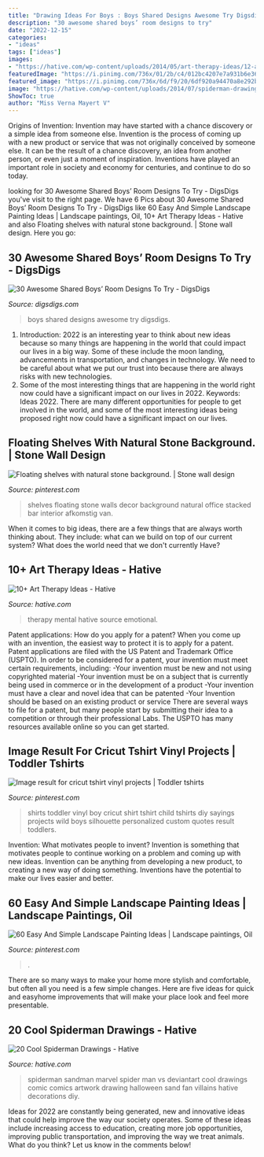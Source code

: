 ```yaml
---
title: "Drawing Ideas For Boys : Boys Shared Designs Awesome Try Digsdigs"
description: "30 awesome shared boys’ room designs to try"
date: "2022-12-15"
categories:
- "ideas"
tags: ["ideas"]
images:
- "https://hative.com/wp-content/uploads/2014/05/art-therapy-ideas/12-art-therapy-ideas.jpg"
featuredImage: "https://i.pinimg.com/736x/01/2b/c4/012bc4207e7a931b6e36ebcdd888a8b6.jpg"
featured_image: "https://i.pinimg.com/736x/6d/f9/20/6df920a94470a8e292bfb53740f40b98.jpg"
image: "https://hative.com/wp-content/uploads/2014/07/spiderman-drawings/10-spiderman-drawings.jpg"
ShowToc: true
author: "Miss Verna Mayert V"
---
```



Origins of Invention: Invention may have started with a chance discovery or a simple idea from someone else.
Invention is the process of coming up with a new product or service that was not originally conceived by someone else. It can be the result of a chance discovery, an idea from another person, or even just a moment of inspiration. Inventions have played an important role in society and economy for centuries, and continue to do so today.

	

		
looking for 30 Awesome Shared Boys’ Room Designs To Try - DigsDigs you've visit to the right page. We have 6 Pics about 30 Awesome Shared Boys’ Room Designs To Try - DigsDigs like 60 Easy And Simple Landscape Painting Ideas | Landscape paintings, Oil, 10+ Art Therapy Ideas - Hative and also Floating shelves with natural stone background. | Stone wall design. Here you go:
		
    
## 30 Awesome Shared Boys’ Room Designs To Try - DigsDigs

<img loading=lazy src="https://www.digsdigs.com/photos/awesome-shared-boys-room-designs-to-try-1.jpg" onerror="this.onerror=null;this.src='https://tse4.mm.bing.net/th?id=OIP.0Wlt5tip0y87IpAku2ybzAHaLH&amp;pid=15.1';" alt="30 Awesome Shared Boys’ Room Designs To Try - DigsDigs">

_Source: digsdigs.com_

>boys shared designs awesome try digsdigs. 

	

1) Introduction: 2022 is an interesting year to think about new ideas because so many things are happening in the world that could impact our lives in a big way. Some of these include the moon landing, advancements in transportation, and changes in technology. We need to be careful about what we put our trust into because there are always risks with new technologies.
2) Some of the most interesting things that are happening in the world right now could have a significant impact on our lives in 2022. Keywords: Ideas 2022. There are many different opportunities for people to get involved in the world, and some of the most interesting ideas being proposed right now could have a significant impact on our lives.

    
## Floating Shelves With Natural Stone Background. | Stone Wall Design

<img loading=lazy src="https://i.pinimg.com/736x/6d/f9/20/6df920a94470a8e292bfb53740f40b98.jpg" onerror="this.onerror=null;this.src='https://tse3.mm.bing.net/th?id=OIP.PQ40Meua0rBIm2z4vxEUbgHaNU&amp;pid=15.1';" alt="Floating shelves with natural stone background. | Stone wall design">

_Source: pinterest.com_

>shelves floating stone walls decor background natural office stacked bar interior afkomstig van. 

	

When it comes to big ideas, there are a few things that are always worth thinking about. They include: what can we build on top of our current system? What does the world need that we don't currently Have?

    
## 10+ Art Therapy Ideas - Hative

<img loading=lazy src="https://hative.com/wp-content/uploads/2014/05/art-therapy-ideas/12-art-therapy-ideas.jpg" onerror="this.onerror=null;this.src='https://tse4.mm.bing.net/th?id=OIP.7hIxjGXegd7aaFnlzaj2qAAAAA&amp;pid=15.1';" alt="10+ Art Therapy Ideas - Hative">

_Source: hative.com_

>therapy mental hative source emotional. 

	

Patent applications: How do you apply for a patent?
When you come up with an invention, the easiest way to protect it is to apply for a patent. Patent applications are filed with the US Patent and Trademark Office (USPTO). In order to be considered for a patent, your invention must meet certain requirements, including: 
-Your invention must be new and not using copyrighted material
-Your invention must be on a subject that is currently being used in commerce or in the development of a product
-Your invention must have a clear and novel idea that can be patented
-Your Invention should be based on an existing product or service There are several ways to file for a patent, but many people start by submitting their idea to a competition or through their professional Labs. The USPTO has many resources available online so you can get started.

    
## Image Result For Cricut Tshirt Vinyl Projects | Toddler Tshirts

<img loading=lazy src="https://i.pinimg.com/736x/01/2b/c4/012bc4207e7a931b6e36ebcdd888a8b6.jpg" onerror="this.onerror=null;this.src='https://tse2.mm.bing.net/th?id=OIP.DgR7PGJmXK656SKuHrOIcwHaJ4&amp;pid=15.1';" alt="Image result for cricut tshirt vinyl projects | Toddler tshirts">

_Source: pinterest.com_

>shirts toddler vinyl boy cricut shirt tshirt child tshirts diy sayings projects wild boys silhouette personalized custom quotes result toddlers. 

	

Invention: What motivates people to invent?
Invention is something that motivates people to continue working on a problem and coming up with new ideas. Invention can be anything from developing a new product, to creating a new way of doing something. Inventions have the potential to make our lives easier and better.

    
## 60 Easy And Simple Landscape Painting Ideas | Landscape Paintings, Oil

<img loading=lazy src="https://i.pinimg.com/736x/6d/46/ed/6d46ed1ec2e4a71e5e2303865b68ad91.jpg" onerror="this.onerror=null;this.src='https://tse2.mm.bing.net/th?id=OIP.JVUVpyLYVS3JZywNHvZQjgHaPK&amp;pid=15.1';" alt="60 Easy And Simple Landscape Painting Ideas | Landscape paintings, Oil">

_Source: pinterest.com_

>. 

	

There are so many ways to make your home more stylish and comfortable, but often all you need is a few simple changes. Here are five ideas for quick and easyhome improvements that will make your place look and feel more presentable.

    
## 20 Cool Spiderman Drawings - Hative

<img loading=lazy src="https://hative.com/wp-content/uploads/2014/07/spiderman-drawings/10-spiderman-drawings.jpg" onerror="this.onerror=null;this.src='https://tse2.mm.bing.net/th?id=OIP.FZw-3YfbV509bX-MAGQLowHaLG&amp;pid=15.1';" alt="20 Cool Spiderman Drawings - Hative">

_Source: hative.com_

>spiderman sandman marvel spider man vs deviantart cool drawings comic comics artwork drawing halloween sand fan villains hative decorations diy. 

	

Ideas for 2022 are constantly being generated, new and innovative ideas that could help improve the way our society operates. Some of these ideas include increasing access to education, creating more job opportunities, improving public transportation, and improving the way we treat animals. What do you think? Let us know in the comments below!

